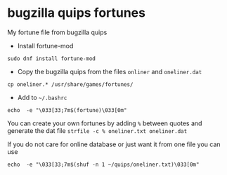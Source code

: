 # bugzilla quips fortunes

My fortune file from bugzilla quips

- Install fortune-mod
~~~
sudo dnf install fortune-mod
~~~

- Copy the bugzilla quips from the files `onliner` and `oneliner.dat`

~~~
cp oneliner.* /usr/share/games/fortunes/
~~~

- Add to `~/.bashrc`
~~~
echo  -e "\033[33;7m$(fortune)\033[0m"
~~~

You can create your own fortunes by adding `%` between quotes and generate the dat file `strfile -c % oneliner.txt oneliner.dat`

If you do not care for online database or just want it from one file you can use 
~~~
echo  -e "\033[33;7m$(shuf -n 1 ~/quips/oneliner.txt)\033[0m"
~~~
